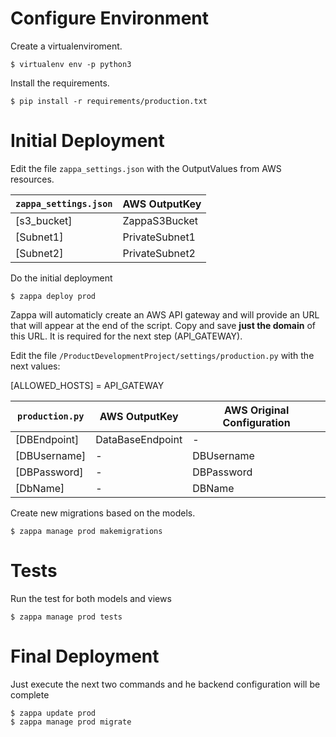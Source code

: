 # Configure Environment 
Create a virtualenviroment.
```
$ virtualenv env -p python3
```

Install the requirements.
```
$ pip install -r requirements/production.txt
```

#  Initial Deployment
Edit the file `zappa_settings.json` with the OutputValues from AWS resources.

| `zappa_settings.json` | AWS OutputKey|
| ------| ------ |
| [s3_bucket] | ZappaS3Bucket |
| [Subnet1] | PrivateSubnet1 |
| [Subnet2] | PrivateSubnet2 |

Do the initial deployment
```
$ zappa deploy prod
```
Zappa will automaticly create an AWS API gateway and will provide an URL that will  appear at the end of the script. Copy and save **just the domain** of this URL. It is required for the next step (API_GATEWAY).

Edit the file `/ProductDevelopmentProject/settings/production.py` with the next values:

[ALLOWED_HOSTS] = API_GATEWAY

| `production.py` | AWS OutputKey| AWS Original Configuration|
| ------| ------ | ------ |
| [DBEndpoint] | DataBaseEndpoint |-|
| [DBUsername] | - |DBUsername|
| [DBPassword] | - |DBPassword|
| [DbName] | - |DBName|

Create new migrations based on the models.
```
$ zappa manage prod makemigrations
```

# Tests
Run the test for both models and views
```
$ zappa manage prod tests
```

#  Final Deployment
Just execute the next two commands and he backend configuration will be complete
```
$ zappa update prod
$ zappa manage prod migrate
